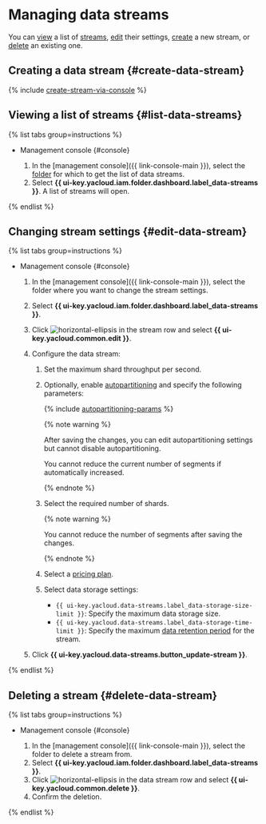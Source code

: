 # Managing data streams

You can [view](#list-data-streams) a list of [streams](../concepts/glossary.md#stream-concepts), [edit](#edit-data-stream) their settings, [create](#create-data-stream) a new stream, or [delete](#delete-data-stream) an existing one.

## Creating a data stream {#create-data-stream}

{% include [create-stream-via-console](../../_includes/data-streams/create-stream-via-console.md) %}

## Viewing a list of streams {#list-data-streams}

{% list tabs group=instructions %}

- Management console {#console}

  1. In the [management console]({{ link-console-main }}), select the [folder](../../resource-manager/concepts/resources-hierarchy.md#folder) for which to get the list of data streams.
  1. Select **{{ ui-key.yacloud.iam.folder.dashboard.label_data-streams }}**. A list of streams will open.

{% endlist %}

## Changing stream settings {#edit-data-stream}

{% list tabs group=instructions %}

- Management console {#console}

  1. In the [management console]({{ link-console-main }}), select the folder where you want to change the stream settings.
  1. Select **{{ ui-key.yacloud.iam.folder.dashboard.label_data-streams }}**.
  1. Click ![horizontal-ellipsis](../../_assets/console-icons/ellipsis.svg) in the stream row and select **{{ ui-key.yacloud.common.edit }}**.
  1. Configure the data stream:

     1. Set the maximum shard throughput per second.
     1. Optionally, enable [autopartitioning](../../data-streams/concepts/glossary.md#autopartitioning) and specify the following parameters:

        {% include [autopartitioning-params](../../_includes/data-streams/autopartitioning-params.md) %}

        {% note warning %}

        After saving the changes, you can edit autopartitioning settings but cannot disable autopartitioning.

        You cannot reduce the current number of segments if automatically increased.

        {% endnote %}

     1. Select the required number of shards.

        {% note warning %}

        You cannot reduce the number of segments after saving the changes.

        {% endnote %}

     1. Select a [pricing plan](../../data-streams/pricing.md).
     1. Select data storage settings:

        * `{{ ui-key.yacloud.data-streams.label_data-storage-size-limit }}`: Specify the maximum data storage size.
        * `{{ ui-key.yacloud.data-streams.label_data-storage-time-limit }}`: Specify the maximum [data retention period](../../data-streams/concepts/glossary.md#retention-time) for the stream.

  1. Click **{{ ui-key.yacloud.data-streams.button_update-stream }}**.

{% endlist %}

## Deleting a stream {#delete-data-stream}

{% list tabs group=instructions %}

- Management console {#console}

  1. In the [management console]({{ link-console-main }}), select the folder to delete a stream from.
  1. Select **{{ ui-key.yacloud.iam.folder.dashboard.label_data-streams }}**.
  1. Click ![horizontal-ellipsis](../../_assets/console-icons/ellipsis.svg) in the data stream row and select **{{ ui-key.yacloud.common.delete }}**.
  1. Confirm the deletion.

{% endlist %}
